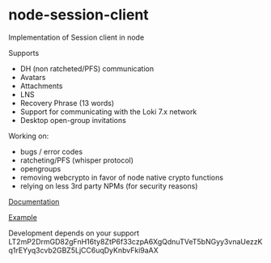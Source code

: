 # node-session-client
Implementation of Session client in node

Supports
- DH (non ratcheted/PFS) communication
- Avatars
- Attachments
- LNS
- Recovery Phrase (13 words)
- Support for communicating with the Loki 7.x network
- Desktop open-group invitations

Working on:
- bugs / error codes
- ratcheting/PFS (whisper protocol)
- opengroups
- removing webcrypto in favor of node native crypto functions
- relying on less 3rd party NPMs (for security reasons)


[Documentation](https://hesiod-project.github.io/node-session-client/)

[Example](sample.js)

Development depends on your support
LT2mP2DrmGD82gFnH16ty8ZtP6f33czpA6XgQdnuTVeT5bNGyy3vnaUezzKq1rEYyq3cvb2GBZ5LjCC6uqDyKnbvFki9aAX
